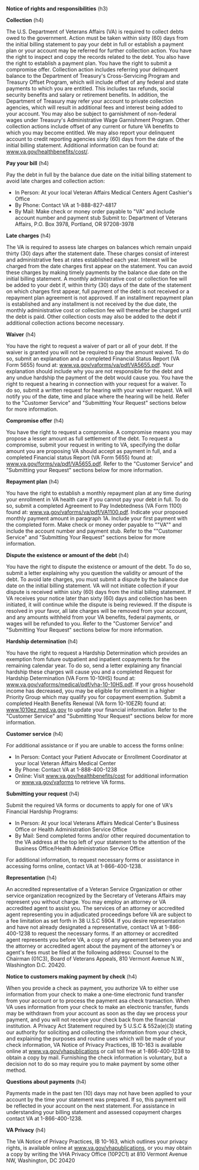 **Notice of rights and responsibilities** (h3)

**Collection** (h4)

The U.S. Department of Veterans Affairs (VA) is required to collect debts owed to the government. Action must be taken within sixty (60) days from the initial billing statement to pay your debt in full or establish a payment plan or your account may be referred for further collection action. You have the right to inspect and copy the records related to the debt. You also have the right to establish a payment plan. You have the right to submit a compromise offer. Collection action includes referring your delinquent balance to the Department of Treasury's Cross-Servicing Program and Treasury Offset Program, which will include offset of any federal and state payments to which you are entitled. This includes tax refunds, social security benefits and salary or retirement benefits. In addition, the Department of Treasury may refer your account to private collection agencies, which will result in additional fees and interest being added to your account. You may also be subject to garnishment of non-federal wages under Treasury's Administrative Wage Garnishment Program. Other collection actions include offset of any current or future VA benefits to which you may become entitled. We may also report your delinquent account to credit reporting agencies sixty (60) days from the date of the initial billing statement. Additional information can be found at: www.va.gov/healthbenefits/cost/.

**Pay your bill** (h4)

Pay the debt in full by the balance due date on the initial billing statement to avoid late charges and collection action:

* In Person: At your local Veteran Affairs Medical Centers Agent Cashier's Office
* By Phone: Contact VA at 1-888-827-4817
* By Mail: Make check or money order payable to "VA" and include account number and payment stub Submit to: Department of Veterans Affairs, P.O. Box 3978, Portland, OR 97208-3978

**Late charges** (h4)

The VA is required to assess late charges on balances which remain unpaid thirty (30) days after the statement date. These charges consist of interest and administrative fees at rates established each year. Interest will be charged from the date charges first appear on the statement. You can avoid these charges by making timely payments by the balance due date on the initial billing statement. A monthly administrative cost or collection fee will be added to your debt if, within thirty (30) days of the date of the statement on which charges first appear, full payment of the debt is not received or a repayment plan agreement is not approved. If an installment repayment plan is established and any installment is not received by the due date, the monthly administrative cost or collection fee will thereafter be charged until the debt is paid. Other collection costs may also be added to the debt if additional collection actions become necessary. 

**Waiver** (h4)

You have the right to request a waiver of part or all of your debt. If the waiver is granted you will not be required to pay the amount waived. To do so, submit an explanation and a completed Financial Status Report (VA Form 5655) found at: www.va.gov/vaforms/va/pdf/VA5655.pdf. Your explanation should include why you are not responsible for the debt and any undue hardship the payment of the debt would cause you. You have the right to request a hearing in connection with your request for a waiver. To do so, submit a written request for hearing with your waiver request. VA will notify you of the date, time and place where the hearing will be held. Refer to the "Customer Service" and "Submitting Your Request" sections below for more information.

**Compromise offer** (h4)

You have the right to request a compromise. A compromise means you may propose a lesser amount as full settlement of the debt. To request a compromise, submit your request in writing to VA, specifying the dollar amount you are proposing VA should accept as payment in full, and a completed Financial status Report (VA Form 5655) found at:  
www.va.gov/forms/va/pdf/VA5655.pdf. Refer to the "Customer Service" and "Submitting your Request" sections below for more information.

**Repayment plan** (h4)

You have the right to establish a monthly repayment plan at any time during your enrollment in VA health care if you cannot pay your debt in full. To do so, submit a completed Agreement to Pay Indebtedness (VA Form 1100) found at: www.va.gov/vaforms/va/pdf/VA1100.pdf. Indicate your proposed monthly payment amount in paragraph 1A. Include your first payment with the completed form. Make check or money order payable to ""VA"" and include the account number and payment stub. Refer to the ""Customer Service" and "Submitting Your Request" sections below for more information.

**Dispute the existence or amount of the debt** (h4)

You have the right to dispute the existence or amount of the debt. To do so, submit a letter explaining why you question the validity or amount of the debt. To avoid late charges, you must submit a dispute by the balance due date on the initial billing statement. VA will not initiate collection if your dispute is received within sixty (60) days from the initial billing statement. If VA receives your notice later than sixty (60) days and collection has been initiated, it will continue while the dispute is being reviewed. If the dispute is resolved in your favor, all late charges will be removed from your account, and any amounts withheld from your VA benefits, federal payments, or wages will be refunded to you. Refer to the "Customer Service" and "Submitting Your Request" sections below for more information.

**Hardship determination** (h4)

You have the right to request a Hardship Determination which provides an exemption from future outpatient and inpatient copayments for the remaining calendar year. To do so, send a letter explaining any financial hardship these charges will cause you and a completed Request for Hardship Determination (VA Form 10-10HS) found at: www.va.gov/vaforms/medical/pdf/vha-10-10HS.pdf. If your gross household income has decreased, you may be eligible for enrollment in a higher Priority Group which may qualify you for copayment exemption. Submit a completed Health Benefits Renewal (VA form 10-10EZR) found at: www.1010ez.med.va.gov to update your financial information. Refer to the "Customer Service" and "Submitting Your Request" sections below for more information.

**Customer service** (h4)

For additional assistance or if you are unable to access the forms online:

* In Person: Contact your Patient Advocate or Enrollment Coordinator at your local Veteran Affairs Medical Center
* By Phone: Contact VA at 1-888-400-1238
* Online: Visit www.va.gov/healthbenefits/cost for additional information or www.va.gov/vaforms to retrieve VA forms.

**Submitting your request** (h4)

Submit the required VA forms or documents to apply for one of VA's Financial Hardship Programs:

* In Person: At your local Veterans Affairs Medical Center's Business Office or Health Administration Service Office
* By Mail: Send completed forms and/or other required documentation to the VA address at the top left of your statement to the attention of the Business Office/Health Administration Service Office

For additional information, to request necessary forms or assistance in accessing forms online, contact VA at 1-866-400-1238.

**Representation** (h4)

An accredited representative of a Veteran Service Organization or other service organization recognized by the Secretary of Veterans Affairs may represent you without charge. You may employ an attorney or VA accredited agent to assist you. The services of an attorney or accredited agent representing you in adjudicated proceedings before VA are subject to a fee limitation as set forth in 38 U.S.C 5904. If you desire representation and have not already designated a representative, contact VA at 1-866-400-1238 to request the necessary forms. If an attorney or accredited agent represents you before VA, a copy of any agreement between you and the attorney or accredited agent about the payment of the attorney's or agent's fees must be filed at the following address: Counsel to the Chairman (01C3), Board of Veterans Appeals, 810 Vermont Avenue N.W., Washington D.C. 20420. 

**Notice to customers making payment by check** (h4)

When you provide a check as payment, you authorize VA to either use information from your check to make a one-time electronic fund transfer from your account or to process the payment asa  check transaction. When VA uses information from your check to make an electronic transfer, funds may be withdrawn from your account as soon as the day we process your payment, and you will not receive your check back from the financial institution. A Privacy Act Statement required by 5 U.S.C & 552a(e)(3) stating our authority for soliciting and collecting the information from your check, and explaining the purposes and routine uses which will be made of your check information, VA Notice of Privacy Practices, IB 10-163 is available online at www.va.gov/vhapublications or call toll free at 1-866-400-1238 to obtain a copy by mail. Furnishing the check information is voluntary, but a decision not to do so may require you to make payment by some other method.

**Questions about payments** (h4)

Payments made in the past ten (10) days may not have been applied to your account by the time your statement was prepared. If so, this payment will be reflected in your account on the next statement. For assistance in understanding your billing statement and assessed copayment charges contact VA at 1-866-400-1238.

**VA Privacy** (h4)

The VA Notice of Privacy Practices, IB 10-163, which outlines your privacy rights, is available online at www.va.gov/vhapublications, or you may obtain a copy by writing the VHA Privacy Office (10P2C1) at 810 Vermont Avenue NW, Washington, DC 20420
